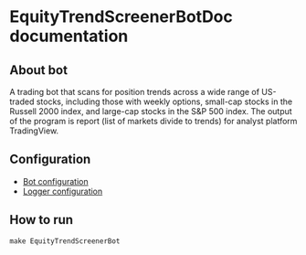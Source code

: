 # EquityTrendScreenerBotDoc documentation

## About bot
A trading bot that scans for position trends across a wide range of US-traded stocks, including those with weekly options, small-cap stocks in the Russell 2000 index, and large-cap stocks in the S&P 500 index.
The output of the program is report (list of markets divide to trends) for analyst platform TradingView.

## Configuration

* [Bot configuration](../config/EquityTrendScreenerBotConfig.yaml)
* [Logger configuration](../config/EquityTrendScreenerBotLogger.conf)

## How to run

```commandline
make EquityTrendScreenerBot
```

